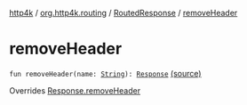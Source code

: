 [http4k](../../index.md) / [org.http4k.routing](../index.md) / [RoutedResponse](index.md) / [removeHeader](./remove-header.md)

# removeHeader

`fun removeHeader(name: `[`String`](https://kotlinlang.org/api/latest/jvm/stdlib/kotlin/-string/index.html)`): `[`Response`](../../org.http4k.core/-response/index.md) [(source)](https://github.com/http4k/http4k/blob/master/http4k-core/src/main/kotlin/org/http4k/routing/routing.kt#L134)

Overrides [Response.removeHeader](../../org.http4k.core/-response/remove-header.md)

